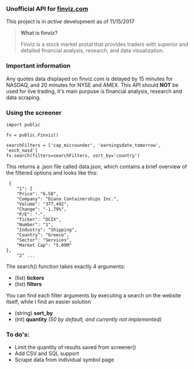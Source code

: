 ### Unofficial API for [finviz.com](http://finviz.com)

This project is in *active* development as of 11/15/2017

> **What is finviz?**
>
> Finviz is a stock market protal that provides traders with superior and detailed financial analysis, research, and data visualization.

### Important information

Any quotes data displayed on finviz.com is delayed by 15 minutes for NASDAQ, and 20 minutes for NYSE and AMEX. This API should **NOT** be used for live trading, it's main purpuse is financial analysis, research and data scraping.

### Using the screener

    import public
    
    fv = public.Finviz()
    
    searchFilters = ['cap_microunder', 'earningsdate_tomorrow', 'exch_nasd']    
    fv.search(filters=searchFilters, sort_by='country')
    
This returns a .json file called data.json, which contains a brief overview of the filtered options and looks like this:
      
     {
        "1": {
        "Price": "6.58", 
        "Company": "Diana Containerships Inc.", 
        "Volume": "377,492", 
        "Change": "-1.79%", 
        "P/E": "-", 
        "Ticker": "DCIX", 
        "Number": "1", 
        "Industry": "Shipping", 
        "Country": "Greece", 
        "Sector": "Services", 
        "Market Cap": "5.09M"
    }, 
        "2" ...

The search() function takes exactly 4 arguments:
* (list) **tickers**
* (list) **filters**

You can find each filter arguments by executing a search on the website itself, while I find an easier solution

- (string) **sort_by**
- (int) **quantity** *(50 by default, and currently not implemented)*

### To do's:

- Limit the quantity of results saved from screener()
- Add CSV and SQL support
- Scrape data from individual symbol page
